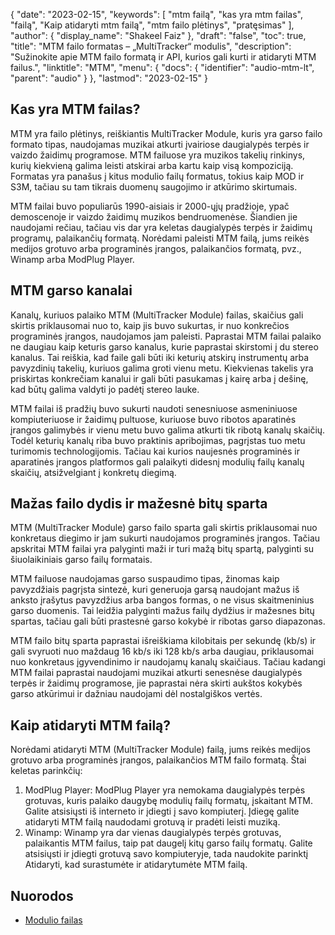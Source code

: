 {
  "date": "2023-02-15",
  "keywords": [
"mtm failą",
"kas yra mtm failas",
"failą",
"Kaip atidaryti mtm failą",
"mtm failo plėtinys",
"pratęsimas"
],
  "author": {
    "display_name": "Shakeel Faiz"
},
  "draft": "false",
  "toc": true,
  "title": "MTM failo formatas – „MultiTracker“ modulis",
  "description": "Sužinokite apie MTM failo formatą ir API, kurios gali kurti ir atidaryti MTM failus.",
  "linktitle": "MTM",
  "menu": {
    "docs": {
      "identifier": "audio-mtm-lt",
      "parent": "audio"
}
},
  "lastmod": "2023-02-15"
}

## Kas yra MTM failas?

MTM yra failo plėtinys, reiškiantis MultiTracker Module, kuris yra garso failo formato tipas, naudojamas muzikai atkurti įvairiose daugialypės terpės ir vaizdo žaidimų programose. MTM failuose yra muzikos takelių rinkinys, kurių kiekvieną galima leisti atskirai arba kartu kaip visą kompoziciją. Formatas yra panašus į kitus modulio failų formatus, tokius kaip MOD ir S3M, tačiau su tam tikrais duomenų saugojimo ir atkūrimo skirtumais.

MTM failai buvo populiarūs 1990-aisiais ir 2000-ųjų pradžioje, ypač demoscenoje ir vaizdo žaidimų muzikos bendruomenėse. Šiandien jie naudojami rečiau, tačiau vis dar yra keletas daugialypės terpės ir žaidimų programų, palaikančių formatą. Norėdami paleisti MTM failą, jums reikės medijos grotuvo arba programinės įrangos, palaikančios formatą, pvz., Winamp arba ModPlug Player.

## MTM garso kanalai

Kanalų, kuriuos palaiko MTM (MultiTracker Module) failas, skaičius gali skirtis priklausomai nuo to, kaip jis buvo sukurtas, ir nuo konkrečios programinės įrangos, naudojamos jam paleisti. Paprastai MTM failai palaiko ne daugiau kaip keturis garso kanalus, kurie paprastai skirstomi į du stereo kanalus. Tai reiškia, kad faile gali būti iki keturių atskirų instrumentų arba pavyzdinių takelių, kuriuos galima groti vienu metu. Kiekvienas takelis yra priskirtas konkrečiam kanalui ir gali būti pasukamas į kairę arba į dešinę, kad būtų galima valdyti jo padėtį stereo lauke.

MTM failai iš pradžių buvo sukurti naudoti senesniuose asmeniniuose kompiuteriuose ir žaidimų pultuose, kuriuose buvo ribotos aparatinės įrangos galimybės ir vienu metu buvo galima atkurti tik ribotą kanalų skaičių. Todėl keturių kanalų riba buvo praktinis apribojimas, pagrįstas tuo metu turimomis technologijomis. Tačiau kai kurios naujesnės programinės ir aparatinės įrangos platformos gali palaikyti didesnį modulių failų kanalų skaičių, atsižvelgiant į konkretų diegimą.

## Mažas failo dydis ir mažesnė bitų sparta

MTM (MultiTracker Module) garso failo sparta gali skirtis priklausomai nuo konkretaus diegimo ir jam sukurti naudojamos programinės įrangos. Tačiau apskritai MTM failai yra palyginti maži ir turi mažą bitų spartą, palyginti su šiuolaikiniais garso failų formatais.

MTM failuose naudojamas garso suspaudimo tipas, žinomas kaip pavyzdžiais pagrįsta sintezė, kuri generuoja garsą naudojant mažus iš anksto įrašytus pavyzdžius arba bangos formas, o ne visus skaitmeninius garso duomenis. Tai leidžia palyginti mažus failų dydžius ir mažesnes bitų spartas, tačiau gali būti prastesnė garso kokybė ir ribotas garso diapazonas.

MTM failo bitų sparta paprastai išreiškiama kilobitais per sekundę (kb/s) ir gali svyruoti nuo maždaug 16 kb/s iki 128 kb/s arba daugiau, priklausomai nuo konkretaus įgyvendinimo ir naudojamų kanalų skaičiaus. Tačiau kadangi MTM failai paprastai naudojami muzikai atkurti senesnėse daugialypės terpės ir žaidimų programose, jie paprastai nėra skirti aukštos kokybės garso atkūrimui ir dažniau naudojami dėl nostalgiškos vertės.

## Kaip atidaryti MTM failą?

Norėdami atidaryti MTM (MultiTracker Module) failą, jums reikės medijos grotuvo arba programinės įrangos, palaikančios MTM failo formatą. Štai keletas parinkčių:

1. ModPlug Player: ModPlug Player yra nemokama daugialypės terpės grotuvas, kuris palaiko daugybę modulių failų formatų, įskaitant MTM. Galite atsisiųsti iš interneto ir įdiegti į savo kompiuterį. Įdiegę galite atidaryti MTM failą naudodami grotuvą ir pradėti leisti muziką.
2. Winamp: Winamp yra dar vienas daugialypės terpės grotuvas, palaikantis MTM failus, taip pat daugelį kitų garso failų formatų. Galite atsisiųsti ir įdiegti grotuvą savo kompiuteryje, tada naudokite parinktį Atidaryti, kad surastumėte ir atidarytumėte MTM failą.

## Nuorodos
* [Modulio failas](https://en.wikipedia.org/wiki/Module_file)


